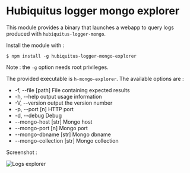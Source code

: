 # Hubiquitus logger mongo explorer

This module provides a binary that launches a webapp to query logs produced with `hubiquitus-logger-mongo`.

Install the module with :

    $ npm install -g hubiquitus-logger-mongo-explorer

Note : the `-g` option needs root privileges.

The provided executable is `h-mongo-explorer`.
The available options are :

  - -f, --file [path]  File containing expected results
  - -h, --help                output usage information
  - -V, --version             output the version number
  - -p, --port [n]            HTTP port
  - -d, --debug               Debug
  - --mongo-host [str]        Mongo host
  - --mongo-port [n]          Mongo port
  - --mongo-dbname [str]      Mongo dbname
  - --mongo-collection [str]  Mongo collection

Screenshot :

![Logs explorer](https://raw.github.com/hubiquitus-addons/hubiquitus-logger-mongo-explorer/master/screenshots/interface.png)
